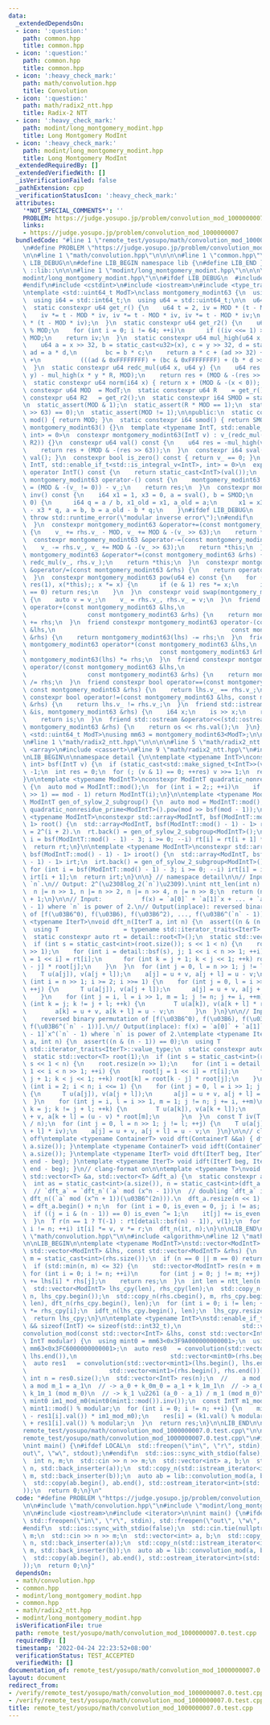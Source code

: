 ```yaml
---
data:
  _extendedDependsOn:
  - icon: ':question:'
    path: common.hpp
    title: common.hpp
  - icon: ':question:'
    path: common.hpp
    title: common.hpp
  - icon: ':heavy_check_mark:'
    path: math/convolution.hpp
    title: Convolution
  - icon: ':question:'
    path: math/radix2_ntt.hpp
    title: Radix-2 NTT
  - icon: ':heavy_check_mark:'
    path: modint/long_montgomery_modint.hpp
    title: Long Montgomery ModInt
  - icon: ':heavy_check_mark:'
    path: modint/long_montgomery_modint.hpp
    title: Long Montgomery ModInt
  _extendedRequiredBy: []
  _extendedVerifiedWith: []
  _isVerificationFailed: false
  _pathExtension: cpp
  _verificationStatusIcon: ':heavy_check_mark:'
  attributes:
    '*NOT_SPECIAL_COMMENTS*': ''
    PROBLEM: https://judge.yosupo.jp/problem/convolution_mod_1000000007
    links:
    - https://judge.yosupo.jp/problem/convolution_mod_1000000007
  bundledCode: "#line 1 \"remote_test/yosupo/math/convolution_mod_1000000007.0.test.cpp\"\
    \n#define PROBLEM \"https://judge.yosupo.jp/problem/convolution_mod_1000000007\"\
    \n\n#line 1 \"math/convolution.hpp\"\n\n\n\n#line 1 \"common.hpp\"\n\n\n\n#define\
    \ LIB_DEBUG\n\n#define LIB_BEGIN namespace lib {\n#define LIB_END }\n#define LIB\
    \ ::lib::\n\n\n#line 1 \"modint/long_montgomery_modint.hpp\"\n\n\n\n#line 5 \"\
    modint/long_montgomery_modint.hpp\"\n\n#ifdef LIB_DEBUG\n  #include <stdexcept>\n\
    #endif\n#include <cstdint>\n#include <iostream>\n#include <type_traits>\n\nLIB_BEGIN\n\
    \ntemplate <std::uint64_t ModT>\nclass montgomery_modint63 {\n  using u32 = std::uint32_t;\n\
    \  using i64 = std::int64_t;\n  using u64 = std::uint64_t;\n\n  u64 v_{};\n\n\
    \  static constexpr u64 get_r() {\n    u64 t = 2, iv = MOD * (t - MOD * MOD);\n\
    \    iv *= t - MOD * iv, iv *= t - MOD * iv, iv *= t - MOD * iv;\n    return iv\
    \ * (t - MOD * iv);\n  }\n  static constexpr u64 get_r2() {\n    u64 iv = -u64(MOD)\
    \ % MOD;\n    for (int i = 0; i != 64; ++i)\n      if ((iv <<= 1) >= MOD) iv -=\
    \ MOD;\n    return iv;\n  }\n  static constexpr u64 mul_high(u64 x, u64 y) {\n\
    \    u64 a = x >> 32, b = static_cast<u32>(x), c = y >> 32, d = static_cast<u32>(y),\
    \ ad = a * d,\n        bc = b * c;\n    return a * c + (ad >> 32) + (bc >> 32)\
    \ +\n           (((ad & 0xFFFFFFFF) + (bc & 0xFFFFFFFF) + (b * d >> 32)) >> 32);\n\
    \  }\n  static constexpr u64 redc_mul(u64 x, u64 y) {\n    u64 res = mul_high(x,\
    \ y) - mul_high(x * y * R, MOD);\n    return res + (MOD & -(res >> 63));\n  }\n\
    \  static constexpr u64 norm(i64 x) { return x + (MOD & -(x < 0)); }\n\n  static\
    \ constexpr u64 MOD  = ModT;\n  static constexpr u64 R    = get_r();\n  static\
    \ constexpr u64 R2   = get_r2();\n  static constexpr i64 SMOD = static_cast<i64>(MOD);\n\
    \n  static_assert(MOD & 1);\n  static_assert(R * MOD == 1);\n  static_assert((MOD\
    \ >> 63) == 0);\n  static_assert(MOD != 1);\n\npublic:\n  static constexpr u64\
    \ mod() { return MOD; }\n  static constexpr i64 smod() { return SMOD; }\n  constexpr\
    \ montgomery_modint63() {}\n  template <typename IntT, std::enable_if_t<std::is_integral_v<IntT>,\
    \ int> = 0>\n  constexpr montgomery_modint63(IntT v) : v_(redc_mul(norm(v % SMOD),\
    \ R2)) {}\n  constexpr u64 val() const {\n    u64 res = -mul_high(v_ * R, MOD);\n\
    \    return res + (MOD & -(res >> 63));\n  }\n  constexpr i64 sval() const { return\
    \ val(); }\n  constexpr bool is_zero() const { return v_ == 0; }\n  template <typename\
    \ IntT, std::enable_if_t<std::is_integral_v<IntT>, int> = 0>\n  explicit constexpr\
    \ operator IntT() const {\n    return static_cast<IntT>(val());\n  }\n  constexpr\
    \ montgomery_modint63 operator-() const {\n    montgomery_modint63 res;\n    res.v_\
    \ = (MOD & -(v_ != 0)) - v_;\n    return res;\n  }\n  constexpr montgomery_modint63\
    \ inv() const {\n    i64 x1 = 1, x3 = 0, a = sval(), b = SMOD;\n    while (b !=\
    \ 0) {\n      i64 q = a / b, x1_old = x1, a_old = a;\n      x1 = x3, x3 = x1_old\
    \ - x3 * q, a = b, b = a_old - b * q;\n    }\n#ifdef LIB_DEBUG\n    if (a != 1)\
    \ throw std::runtime_error(\"modular inverse error\");\n#endif\n    return montgomery_modint63(x1);\n\
    \  }\n  constexpr montgomery_modint63 &operator+=(const montgomery_modint63 &rhs)\
    \ {\n    v_ += rhs.v_ - MOD, v_ += MOD & -(v_ >> 63);\n    return *this;\n  }\n\
    \  constexpr montgomery_modint63 &operator-=(const montgomery_modint63 &rhs) {\n\
    \    v_ -= rhs.v_, v_ += MOD & -(v_ >> 63);\n    return *this;\n  }\n  constexpr\
    \ montgomery_modint63 &operator*=(const montgomery_modint63 &rhs) {\n    v_ =\
    \ redc_mul(v_, rhs.v_);\n    return *this;\n  }\n  constexpr montgomery_modint63\
    \ &operator/=(const montgomery_modint63 &rhs) {\n    return operator*=(rhs.inv());\n\
    \  }\n  constexpr montgomery_modint63 pow(u64 e) const {\n    for (montgomery_modint63\
    \ res(1), x(*this);; x *= x) {\n      if (e & 1) res *= x;\n      if ((e >>= 1)\
    \ == 0) return res;\n    }\n  }\n  constexpr void swap(montgomery_modint63 &rhs)\
    \ {\n    auto v = v_;\n    v_ = rhs.v_, rhs.v_ = v;\n  }\n  friend constexpr montgomery_modint63\
    \ operator+(const montgomery_modint63 &lhs,\n                                \
    \                 const montgomery_modint63 &rhs) {\n    return montgomery_modint63(lhs)\
    \ += rhs;\n  }\n  friend constexpr montgomery_modint63 operator-(const montgomery_modint63\
    \ &lhs,\n                                                 const montgomery_modint63\
    \ &rhs) {\n    return montgomery_modint63(lhs) -= rhs;\n  }\n  friend constexpr\
    \ montgomery_modint63 operator*(const montgomery_modint63 &lhs,\n            \
    \                                     const montgomery_modint63 &rhs) {\n    return\
    \ montgomery_modint63(lhs) *= rhs;\n  }\n  friend constexpr montgomery_modint63\
    \ operator/(const montgomery_modint63 &lhs,\n                                \
    \                 const montgomery_modint63 &rhs) {\n    return montgomery_modint63(lhs)\
    \ /= rhs;\n  }\n  friend constexpr bool operator==(const montgomery_modint63 &lhs,\
    \ const montgomery_modint63 &rhs) {\n    return lhs.v_ == rhs.v_;\n  }\n  friend\
    \ constexpr bool operator!=(const montgomery_modint63 &lhs, const montgomery_modint63\
    \ &rhs) {\n    return lhs.v_ != rhs.v_;\n  }\n  friend std::istream &operator>>(std::istream\
    \ &is, montgomery_modint63 &rhs) {\n    i64 x;\n    is >> x;\n    rhs = montgomery_modint63(x);\n\
    \    return is;\n  }\n  friend std::ostream &operator<<(std::ostream &os, const\
    \ montgomery_modint63 &rhs) {\n    return os << rhs.val();\n  }\n};\n\ntemplate\
    \ <std::uint64_t ModT>\nusing mm63 = montgomery_modint63<ModT>;\n\nLIB_END\n\n\
    \n#line 1 \"math/radix2_ntt.hpp\"\n\n\n\n#line 5 \"math/radix2_ntt.hpp\"\n\n#include\
    \ <array>\n#include <cassert>\n#line 9 \"math/radix2_ntt.hpp\"\n#include <vector>\n\
    \nLIB_BEGIN\n\nnamespace detail {\n\ntemplate <typename IntT>\nconstexpr std::enable_if_t<std::is_integral_v<IntT>,\
    \ int> bsf(IntT v) {\n  if (static_cast<std::make_signed_t<IntT>>(v) <= 0) return\
    \ -1;\n  int res = 0;\n  for (; (v & 1) == 0; ++res) v >>= 1;\n  return res;\n\
    }\n\ntemplate <typename ModIntT>\nconstexpr ModIntT quadratic_nonresidue_prime()\
    \ {\n  auto mod = ModIntT::mod();\n  for (int i = 2;; ++i)\n    if (ModIntT(i).pow(mod\
    \ >> 1) == mod - 1) return ModIntT(i);\n}\n\ntemplate <typename ModIntT>\nconstexpr\
    \ ModIntT gen_of_sylow_2_subgroup() {\n  auto mod = ModIntT::mod();\n  return\
    \ quadratic_nonresidue_prime<ModIntT>().pow(mod >> bsf(mod - 1));\n}\n\ntemplate\
    \ <typename ModIntT>\nconstexpr std::array<ModIntT, bsf(ModIntT::mod() - 1) -\
    \ 1> root() {\n  std::array<ModIntT, bsf(ModIntT::mod() - 1) - 1> rt; // order(`rt[i]`)\
    \ = 2^(i + 2).\n  rt.back() = gen_of_sylow_2_subgroup<ModIntT>();\n  for (int\
    \ i = bsf(ModIntT::mod() - 1) - 3; i >= 0; --i) rt[i] = rt[i + 1] * rt[i + 1];\n\
    \  return rt;\n}\n\ntemplate <typename ModIntT>\nconstexpr std::array<ModIntT,\
    \ bsf(ModIntT::mod() - 1) - 1> iroot() {\n  std::array<ModIntT, bsf(ModIntT::mod()\
    \ - 1) - 1> irt;\n  irt.back() = gen_of_sylow_2_subgroup<ModIntT>().inv();\n \
    \ for (int i = bsf(ModIntT::mod() - 1) - 3; i >= 0; --i) irt[i] = irt[i + 1] *\
    \ irt[i + 1];\n  return irt;\n}\n\n} // namespace detail\n\n// Input:  integer\
    \ `n`.\n// Output: 2^(\u2308log_2(`n`)\u2309).\nint ntt_len(int n) {\n  --n;\n\
    \  n |= n >> 1, n |= n >> 2, n |= n >> 4, n |= n >> 8;\n  return (n | n >> 16)\
    \ + 1;\n}\n\n// Input:           f(x) = `a[0]` + `a[1]`x + ... + `a[n - 1]`x^(`n`\
    \ - 1) where `n` is power of 2.\n// Output(inplace): reversed binary permutation\
    \ of [f(\u03B6^0), f(\u03B6), f(\u03B6^2), ..., f(\u03B6^(`n` - 1))].\ntemplate\
    \ <typename IterT>\nvoid dft_n(IterT a, int n) {\n  assert((n & (n - 1)) == 0);\n\
    \  using T                  = typename std::iterator_traits<IterT>::value_type;\n\
    \  static constexpr auto rt = detail::root<T>();\n  static std::vector<T> root(1);\n\
    \  if (int s = static_cast<int>(root.size()); s << 1 < n) {\n    root.resize(n\
    \ >> 1);\n    for (int i = detail::bsf(s), j; 1 << i < n >> 1; ++i) {\n      root[j\
    \ = 1 << i] = rt[i];\n      for (int k = j + 1; k < j << 1; ++k) root[k] = root[k\
    \ - j] * root[j];\n    }\n  }\n  for (int j = 0, l = n >> 1; j != l; ++j) {\n\
    \    T u(a[j]), v(a[j + l]);\n    a[j] = u + v, a[j + l] = u - v;\n  }\n  for\
    \ (int i = n >> 1; i >= 2; i >>= 1) {\n    for (int j = 0, l = i >> 1; j != l;\
    \ ++j) {\n      T u(a[j]), v(a[j + l]);\n      a[j] = u + v, a[j + l] = u - v;\n\
    \    }\n    for (int j = i, l = i >> 1, m = 1; j != n; j += i, ++m)\n      for\
    \ (int k = j; k != j + l; ++k) {\n        T u(a[k]), v(a[k + l] * root[m]);\n\
    \        a[k] = u + v, a[k + l] = u - v;\n      }\n  }\n}\n\n// Input:       \
    \    reversed binary permutation of [f(\u03B6^0), f(\u03B6), f(\u03B6^2), ...,\
    \ f(\u03B6^(`n` - 1))].\n// Output(inplace): f(x) = `a[0]` + `a[1]`x + ... + `a[n\
    \ - 1]`x^(`n` - 1) where `n` is power of 2.\ntemplate <typename IterT>\nvoid idft_n(IterT\
    \ a, int n) {\n  assert((n & (n - 1)) == 0);\n  using T                  = typename\
    \ std::iterator_traits<IterT>::value_type;\n  static constexpr auto rt = detail::iroot<T>();\n\
    \  static std::vector<T> root(1);\n  if (int s = static_cast<int>(root.size());\
    \ s << 1 < n) {\n    root.resize(n >> 1);\n    for (int i = detail::bsf(s), j;\
    \ 1 << i < n >> 1; ++i) {\n      root[j = 1 << i] = rt[i];\n      for (int k =\
    \ j + 1; k < j << 1; ++k) root[k] = root[k - j] * root[j];\n    }\n  }\n  for\
    \ (int i = 2; i < n; i <<= 1) {\n    for (int j = 0, l = i >> 1; j != l; ++j)\
    \ {\n      T u(a[j]), v(a[j + l]);\n      a[j] = u + v, a[j + l] = u - v;\n  \
    \  }\n    for (int j = i, l = i >> 1, m = 1; j != n; j += i, ++m)\n      for (int\
    \ k = j; k != j + l; ++k) {\n        T u(a[k]), v(a[k + l]);\n        a[k] = u\
    \ + v, a[k + l] = (u - v) * root[m];\n      }\n  }\n  const T iv(T::mod() - T::mod()\
    \ / n);\n  for (int j = 0, l = n >> 1; j != l; ++j) {\n    T u(a[j] * iv), v(a[j\
    \ + l] * iv);\n    a[j] = u + v, a[j + l] = u - v;\n  }\n}\n\n// clang-format\
    \ off\ntemplate <typename ContainerT> void dft(ContainerT &&a) { dft_n(a.begin(),\
    \ a.size()); }\ntemplate <typename ContainerT> void idft(ContainerT &&a) { idft_n(a.begin(),\
    \ a.size()); }\ntemplate <typename IterT> void dft(IterT beg, IterT end) { dft_n(beg,\
    \ end - beg); }\ntemplate <typename IterT> void idft(IterT beg, IterT end) { idft_n(beg,\
    \ end - beg); }\n// clang-format on\n\ntemplate <typename T>\nvoid dft_doubling(const\
    \ std::vector<T> &a, std::vector<T> &dft_a) {\n  static constexpr auto rt = detail::root<T>();\n\
    \  int as = static_cast<int>(a.size()), n = static_cast<int>(dft_a.size());\n\
    \  // `dft_a` = `dft_n`(`a` mod (x^n - 1))\n  // doubling `dft_a` is just computing\
    \ dft_n((`a` mod (x^n + 1))(\u03B6^(2n))).\n  dft_a.resize(n << 1);\n  auto it\
    \ = dft_a.begin() + n;\n  for (int i = 0, is_even = 0, j; i != as; ++i) {\n  \
    \  if ((j = i & (n - 1)) == 0) is_even ^= 1;\n    it[j] += is_even ? a[i] : -a[i];\n\
    \  }\n  T r(n == 1 ? T(-1) : rt[detail::bsf(n) - 1]), v(1);\n  for (int i = 0;\
    \ i != n; ++i) it[i] *= v, v *= r;\n  dft_n(it, n);\n}\n\nLIB_END\n\n\n#line 7\
    \ \"math/convolution.hpp\"\n\n#include <algorithm>\n#line 12 \"math/convolution.hpp\"\
    \n\nLIB_BEGIN\n\ntemplate <typename ModIntT>\nstd::vector<ModIntT> convolution(const\
    \ std::vector<ModIntT> &lhs, const std::vector<ModIntT> &rhs) {\n  int n = static_cast<int>(lhs.size()),\
    \ m = static_cast<int>(rhs.size());\n  if (n == 0 || m == 0) return std::vector<ModIntT>{};\n\
    \  if (std::min(n, m) <= 32) {\n    std::vector<ModIntT> res(n + m - 1);\n   \
    \ for (int i = 0; i != n; ++i)\n      for (int j = 0; j != m; ++j) res[i + j]\
    \ += lhs[i] * rhs[j];\n    return res;\n  }\n  int len = ntt_len(n + m - 1);\n\
    \  std::vector<ModIntT> lhs_cpy(len), rhs_cpy(len);\n  std::copy_n(lhs.cbegin(),\
    \ n, lhs_cpy.begin());\n  std::copy_n(rhs.cbegin(), m, rhs_cpy.begin());\n  dft_n(lhs_cpy.begin(),\
    \ len), dft_n(rhs_cpy.begin(), len);\n  for (int i = 0; i != len; ++i) lhs_cpy[i]\
    \ *= rhs_cpy[i];\n  idft_n(lhs_cpy.begin(), len);\n  lhs_cpy.resize(n + m - 1);\n\
    \  return lhs_cpy;\n}\n\ntemplate <typename IntT>\nstd::enable_if_t<std::is_integral_v<IntT>\
    \ && sizeof(IntT) <= sizeof(std::int32_t),\n                 std::vector<IntT>>\n\
    convolution_mod(const std::vector<IntT> &lhs, const std::vector<IntT> &rhs, const\
    \ IntT modular) {\n  using mint0 = mm63<0x3F9A000000000001>;\n  using mint1 =\
    \ mm63<0x3FC6000000000001>;\n  auto res0   = convolution(std::vector<mint0>(lhs.begin(),\
    \ lhs.end()),\n                          std::vector<mint0>(rhs.begin(), rhs.end()));\n\
    \  auto res1   = convolution(std::vector<mint1>(lhs.begin(), lhs.end()),\n   \
    \                       std::vector<mint1>(rhs.begin(), rhs.end()));\n  const\
    \ int n = res0.size();\n  std::vector<IntT> res(n);\n  //    a mod m_0 = a_0,\
    \ a mod m_1 = a_1\n  // -> a_0 + k_0m_0 = a_1 + k_1m_1\n  // -> a_0 - a_1 \u2261\
    \ k_1m_1 (mod m_0)\n  // -> k_1 \u2261 (a_0 - a_1) / m_1 (mod m_0)\n  static constexpr\
    \ mint0 im1_mod_m0(mint0(mint1::mod()).inv());\n  const IntT m1_mod_modular =\
    \ mint1::mod() % modular;\n  for (int i = 0; i != n; ++i) {\n    mint0 k1((res0[i]\
    \ - res1[i].val()) * im1_mod_m0);\n    res[i] = (k1.val() % modular * m1_mod_modular\
    \ + res1[i].val()) % modular;\n  }\n  return res;\n}\n\nLIB_END\n\n\n#line 5 \"\
    remote_test/yosupo/math/convolution_mod_1000000007.0.test.cpp\"\n\n#line 7 \"\
    remote_test/yosupo/math/convolution_mod_1000000007.0.test.cpp\"\n#include <iterator>\n\
    \nint main() {\n#ifdef LOCAL\n  std::freopen(\"in\", \"r\", stdin), std::freopen(\"\
    out\", \"w\", stdout);\n#endif\n  std::ios::sync_with_stdio(false);\n  std::cin.tie(nullptr);\n\
    \  int n, m;\n  std::cin >> n >> m;\n  std::vector<int> a, b;\n  std::copy_n(std::istream_iterator<int>(std::cin),\
    \ n, std::back_inserter(a));\n  std::copy_n(std::istream_iterator<int>(std::cin),\
    \ m, std::back_inserter(b));\n  auto ab = lib::convolution_mod(a, b, 1000000007);\n\
    \  std::copy(ab.begin(), ab.end(), std::ostream_iterator<int>(std::cout, \" \"\
    ));\n  return 0;\n}\n"
  code: "#define PROBLEM \"https://judge.yosupo.jp/problem/convolution_mod_1000000007\"\
    \n\n#include \"math/convolution.hpp\"\n#include \"modint/long_montgomery_modint.hpp\"\
    \n\n#include <iostream>\n#include <iterator>\n\nint main() {\n#ifdef LOCAL\n \
    \ std::freopen(\"in\", \"r\", stdin), std::freopen(\"out\", \"w\", stdout);\n\
    #endif\n  std::ios::sync_with_stdio(false);\n  std::cin.tie(nullptr);\n  int n,\
    \ m;\n  std::cin >> n >> m;\n  std::vector<int> a, b;\n  std::copy_n(std::istream_iterator<int>(std::cin),\
    \ n, std::back_inserter(a));\n  std::copy_n(std::istream_iterator<int>(std::cin),\
    \ m, std::back_inserter(b));\n  auto ab = lib::convolution_mod(a, b, 1000000007);\n\
    \  std::copy(ab.begin(), ab.end(), std::ostream_iterator<int>(std::cout, \" \"\
    ));\n  return 0;\n}"
  dependsOn:
  - math/convolution.hpp
  - common.hpp
  - modint/long_montgomery_modint.hpp
  - common.hpp
  - math/radix2_ntt.hpp
  - modint/long_montgomery_modint.hpp
  isVerificationFile: true
  path: remote_test/yosupo/math/convolution_mod_1000000007.0.test.cpp
  requiredBy: []
  timestamp: '2022-04-24 22:23:52+08:00'
  verificationStatus: TEST_ACCEPTED
  verifiedWith: []
documentation_of: remote_test/yosupo/math/convolution_mod_1000000007.0.test.cpp
layout: document
redirect_from:
- /verify/remote_test/yosupo/math/convolution_mod_1000000007.0.test.cpp
- /verify/remote_test/yosupo/math/convolution_mod_1000000007.0.test.cpp.html
title: remote_test/yosupo/math/convolution_mod_1000000007.0.test.cpp
---
```

